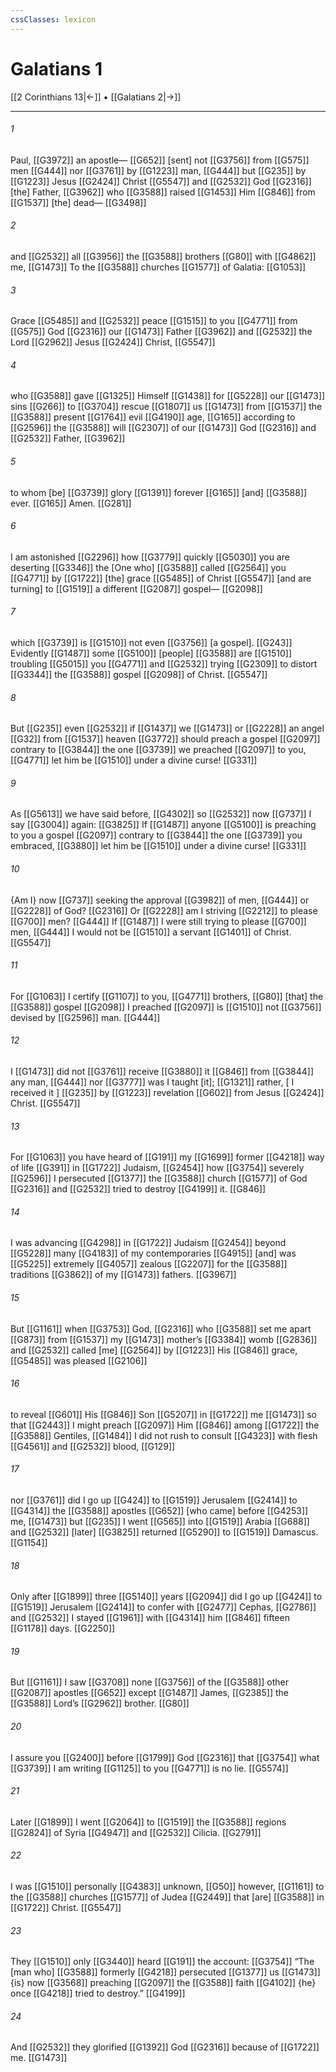 ```yaml
---
cssClasses: lexicon
---
```


# Galatians 1

[[2 Corinthians 13|←]] • [[Galatians 2|→]]

---

###### 1
Paul, [[G3972]] an apostle— [[G652]] [sent] not [[G3756]] from [[G575]] men [[G444]] nor [[G3761]] by [[G1223]] man, [[G444]] but [[G235]] by [[G1223]] Jesus [[G2424]] Christ [[G5547]] and [[G2532]] God [[G2316]] [the] Father, [[G3962]] who [[G3588]] raised [[G1453]] Him [[G846]] from [[G1537]] [the] dead— [[G3498]]

###### 2
and [[G2532]] all [[G3956]] the [[G3588]] brothers [[G80]] with [[G4862]] me, [[G1473]] To the [[G3588]] churches [[G1577]] of Galatia: [[G1053]]

###### 3
Grace [[G5485]] and [[G2532]] peace [[G1515]] to you [[G4771]] from [[G575]] God [[G2316]] our [[G1473]] Father [[G3962]] and [[G2532]] the Lord [[G2962]] Jesus [[G2424]] Christ, [[G5547]]

###### 4
who [[G3588]] gave [[G1325]] Himself [[G1438]] for [[G5228]] our [[G1473]] sins [[G266]] to [[G3704]] rescue [[G1807]] us [[G1473]] from [[G1537]] the [[G3588]] present [[G1764]] evil [[G4190]] age, [[G165]] according to [[G2596]] the [[G3588]] will [[G2307]] of our [[G1473]] God [[G2316]] and [[G2532]] Father, [[G3962]]

###### 5
to whom [be] [[G3739]] glory [[G1391]] forever [[G165]] [and] [[G3588]] ever. [[G165]] Amen. [[G281]]

###### 6
I am astonished [[G2296]] how [[G3779]] quickly [[G5030]] you are deserting [[G3346]] the [One who] [[G3588]] called [[G2564]] you [[G4771]] by [[G1722]] [the] grace [[G5485]] of Christ [[G5547]] [and are turning] to [[G1519]] a different [[G2087]] gospel— [[G2098]]

###### 7
which [[G3739]] is [[G1510]] not even [[G3756]] [a gospel]. [[G243]] Evidently [[G1487]] some [[G5100]] [people] [[G3588]] are [[G1510]] troubling [[G5015]] you [[G4771]] and [[G2532]] trying [[G2309]] to distort [[G3344]] the [[G3588]] gospel [[G2098]] of Christ. [[G5547]]

###### 8
But [[G235]] even [[G2532]] if [[G1437]] we [[G1473]] or [[G2228]] an angel [[G32]] from [[G1537]] heaven [[G3772]] should preach a gospel [[G2097]] contrary to [[G3844]] the one [[G3739]] we preached [[G2097]] to you, [[G4771]] let him be [[G1510]] under a divine curse! [[G331]]

###### 9
As [[G5613]] we have said before, [[G4302]] so [[G2532]] now [[G737]] I say [[G3004]] again: [[G3825]] If [[G1487]] anyone [[G5100]] is preaching to you a gospel [[G2097]] contrary to [[G3844]] the one [[G3739]] you embraced, [[G3880]] let him be [[G1510]] under a divine curse! [[G331]]

###### 10
{Am I} now [[G737]] seeking the approval [[G3982]] of men, [[G444]] or [[G2228]] of God? [[G2316]] Or [[G2228]] am I striving [[G2212]] to please [[G700]] men? [[G444]] If [[G1487]] I were still trying to please [[G700]] men, [[G444]] I would not be [[G1510]] a servant [[G1401]] of Christ. [[G5547]]

###### 11
For [[G1063]] I certify [[G1107]] to you, [[G4771]] brothers, [[G80]] [that] the [[G3588]] gospel [[G2098]] I preached [[G2097]] is [[G1510]] not [[G3756]] devised by [[G2596]] man. [[G444]]

###### 12
I [[G1473]] did not [[G3761]] receive [[G3880]] it [[G846]] from [[G3844]] any man, [[G444]] nor [[G3777]] was I taught [it]; [[G1321]] rather, [ I received it ] [[G235]] by [[G1223]] revelation [[G602]] from Jesus [[G2424]] Christ. [[G5547]]

###### 13
For [[G1063]] you have heard of [[G191]] my [[G1699]] former [[G4218]] way of life [[G391]] in [[G1722]] Judaism, [[G2454]] how [[G3754]] severely [[G2596]] I persecuted [[G1377]] the [[G3588]] church [[G1577]] of God [[G2316]] and [[G2532]] tried to destroy [[G4199]] it. [[G846]]

###### 14
I was advancing [[G4298]] in [[G1722]] Judaism [[G2454]] beyond [[G5228]] many [[G4183]] of my contemporaries [[G4915]] [and] was [[G5225]] extremely [[G4057]] zealous [[G2207]] for the [[G3588]] traditions [[G3862]] of my [[G1473]] fathers. [[G3967]]

###### 15
But [[G1161]] when [[G3753]] God, [[G2316]] who [[G3588]] set me apart [[G873]] from [[G1537]] my [[G1473]] mother’s [[G3384]] womb [[G2836]] and [[G2532]] called [me] [[G2564]] by [[G1223]] His [[G846]] grace, [[G5485]] was pleased [[G2106]]

###### 16
to reveal [[G601]] His [[G846]] Son [[G5207]] in [[G1722]] me [[G1473]] so that [[G2443]] I might preach [[G2097]] Him [[G846]] among [[G1722]] the [[G3588]] Gentiles, [[G1484]] I did not rush to consult [[G4323]] with flesh [[G4561]] and [[G2532]] blood, [[G129]]

###### 17
nor [[G3761]] did I go up [[G424]] to [[G1519]] Jerusalem [[G2414]] to [[G4314]] the [[G3588]] apostles [[G652]] [who came] before [[G4253]] me, [[G1473]] but [[G235]] I went [[G565]] into [[G1519]] Arabia [[G688]] and [[G2532]] [later] [[G3825]] returned [[G5290]] to [[G1519]] Damascus. [[G1154]]

###### 18
Only after [[G1899]] three [[G5140]] years [[G2094]] did I go up [[G424]] to [[G1519]] Jerusalem [[G2414]] to confer with [[G2477]] Cephas, [[G2786]] and [[G2532]] I stayed [[G1961]] with [[G4314]] him [[G846]] fifteen [[G1178]] days. [[G2250]]

###### 19
But [[G1161]] I saw [[G3708]] none [[G3756]] of the [[G3588]] other [[G2087]] apostles [[G652]] except [[G1487]] James, [[G2385]] the [[G3588]] Lord’s [[G2962]] brother. [[G80]]

###### 20
I assure you [[G2400]] before [[G1799]] God [[G2316]] that [[G3754]] what [[G3739]] I am writing [[G1125]] to you [[G4771]] is no lie. [[G5574]]

###### 21
Later [[G1899]] I went [[G2064]] to [[G1519]] the [[G3588]] regions [[G2824]] of Syria [[G4947]] and [[G2532]] Cilicia. [[G2791]]

###### 22
I was [[G1510]] personally [[G4383]] unknown, [[G50]] however, [[G1161]] to the [[G3588]] churches [[G1577]] of Judea [[G2449]] that [are] [[G3588]] in [[G1722]] Christ. [[G5547]]

###### 23
They [[G1510]] only [[G3440]] heard [[G191]] the account: [[G3754]] “The [man who] [[G3588]] formerly [[G4218]] persecuted [[G1377]] us [[G1473]] {is} now [[G3568]] preaching [[G2097]] the [[G3588]] faith [[G4102]] {he} once [[G4218]] tried to destroy.” [[G4199]]

###### 24
And [[G2532]] they glorified [[G1392]] God [[G2316]] because of [[G1722]] me. [[G1473]]

